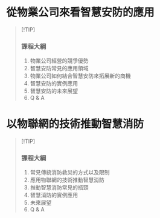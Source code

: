 
<h1> 從物業公司來看智慧安防的應用</h1>

> [!TIP] <h3>課程大綱</h3>
> 1. 物業公司經營的競爭優勢
> 2. 智慧安防常見的應用領域
> 3. 物業公司如何結合智慧安防來拓展新的商機
> 4. 智慧安防的實例應用
> 5. 智慧安防的未來展望
> 6. Q & A


<h1> 以物聯網的技術推動智慧消防</h1>

> [!TIP] <h3>課程大綱</h3>
> 1. 常見傳統消防救災的方式以及限制
> 2. 應用物聯網的技術推動智慧消防
> 3. 推動智慧消防常見的瓶頸
> 4. 智慧消防的實例應用
> 5. 未來展望
> 6. Q & A

